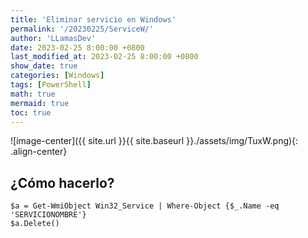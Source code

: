 ```yaml
---
title: 'Eliminar servicio en Windows'
permalink: '/20230225/ServiceW/'
author: 'LLamasDev'
date: 2023-02-25 8:00:00 +0800
last_modified_at: 2023-02-25 8:00:00 +0800
show_date: true
categories: [Windows]
tags: [PowerShell]
math: true
mermaid: true
toc: true
---
```


![image-center]({{ site.url }}{{ site.baseurl }}./assets/img/TuxW.png){: .align-center}

## ¿Cómo hacerlo?

```console
$a = Get-WmiObject Win32_Service | Where-Object {$_.Name -eq 'SERVICIONOMBRE'}
$a.Delete()
```